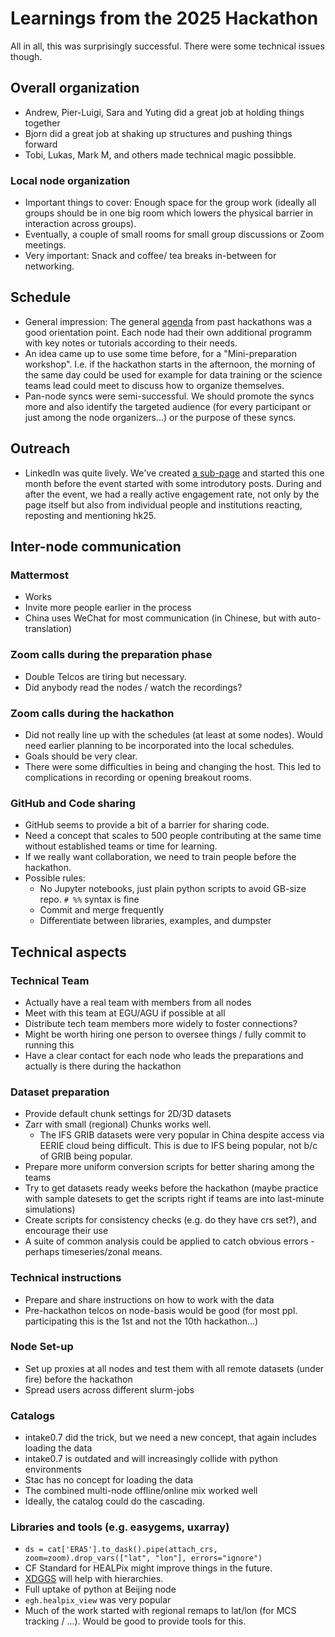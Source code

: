 # Learnings from the 2025 Hackathon

All in all, this was surprisingly successful. There were some technical issues though.

## Overall organization

* Andrew, Pier-Luigi, Sara and Yuting did a great job at holding things together
* Bjorn did a great job at shaking up structures and pushing things forward
* Tobi, Lukas, Mark M, and others made technical magic possibble.

### Local node organization

* Important things to cover: Enough space for the group work (ideally all groups should be in one big room which lowers the physical barrier in interaction across groups).
* Eventually, a couple of small rooms for small group discussions or Zoom meetings.
* Very important: Snack and coffee/ tea breaks in-between for networking.

## Schedule

* General impression: The general [agenda](https://digital-earths-global-hackathon.github.io/hosting/logistics/agenda_template.html) from past hackathons was a good orientation point. Each node had their own additional programm with key notes or tutorials according to their needs.
* An idea came up to use some time before, for a "Mini-preparation workshop". I.e. if the hackathon starts in the afternoon, the morning of the same day could be used for example for data training or the science teams lead could meet to discuss how to organize themselves.
* Pan-node syncs were semi-successful. We should promote the syncs more and also identify the targeted audience (for every participant or just among the node organizers...) or the purpose of these syncs.

## Outreach

* LinkedIn was quite lively. We've created [a sub-page](https://www.linkedin.com/showcase/wcrp-global-km-scale-hackathon-2025/) and started this one month before the event started with some introdutory posts. During and after the event, we had a really active engagement rate, not only by the page itself but also from individual people and institutions reacting, reposting and mentioning hk25.

## Inter-node communication

### Mattermost

* Works
* Invite more people earlier in the process
* China uses WeChat for most communication (in Chinese, but with auto-translation)

### Zoom calls during the preparation phase

* Double Telcos are tiring but necessary.
* Did anybody read the nodes / watch the recordings?

### Zoom calls during the hackathon

* Did not really line up with the schedules (at least at some nodes). Would need earlier planning to be incorporated into the local schedules.
* Goals should be very clear.
* There were some difficulties in being and changing the host. This led to complications in recording or opening breakout rooms.

### GitHub and Code sharing

* GitHub seems to provide a bit of a barrier for sharing code.
* Need a concept that scales to 500 people contributing at the same time without established teams or time for learning.
* If we really want collaboration, we need to train people before the hackathon.
* Possible rules:
  * No Jupyter notebooks, just plain python scripts to avoid GB-size repo. `# %%` syntax is fine
  * Commit and merge frequently
  * Differentiate between libraries, examples, and dumpster

## Technical aspects

### Technical Team

* Actually have a real team with members from all nodes
* Meet with this team at EGU/AGU if possible at all
* Distribute tech team members more widely to foster connections?
* Might be worth hiring one person to oversee things / fully commit to running this
* Have a clear contact for each node who leads the preparations and actually is there during the hackathon

### Dataset preparation

* Provide default chunk settings for 2D/3D datasets
* Zarr with small (regional) Chunks works well.
    * The IFS GRIB datasets were very popular in China despite access via EERIE cloud being difficult. This is due to IFS being popular, not b/c of GRIB being popular.
* Prepare more uniform conversion scripts for better sharing among the teams
* Try to get datasets ready weeks before the hackathon (maybe practice with sample datesets to get the scripts right if teams are into last-minute simulations)
* Create scripts for consistency checks (e.g. do they have crs set?), and encourage their use
* A suite of common analysis could be applied to catch obvious errors - perhaps timeseries/zonal means.

### Technical instructions

* Prepare and share instructions on how to work with the data
* Pre-hackathon telcos on node-basis would be good (for most ppl. participating this is the 1st and not the 10th hackathon...)

### Node Set-up

* Set up proxies at all nodes and test them with all remote datasets (under fire) before the hackathon
* Spread users across different slurm-jobs

### Catalogs

* intake0.7 did the trick, but we need a new concept, that again includes loading the data
* intake0.7 is outdated and will increasingly collide with python environments
* Stac has no concept for loading the data
* The combined multi-node offline/online mix worked well
* Ideally, the catalog could do the cascading.

### Libraries and tools (e.g. easygems, uxarray)

* `ds = cat['ERA5'].to_dask().pipe(attach_crs, zoom=zoom).drop_vars(["lat", "lon"], errors="ignore")`
* CF Standard for HEALPix might improve things in the future.
* [XDGGS](https://xdggs.readthedocs.io/en/latest/tutorials/healpix.html) will help with hierarchies.
* Full uptake of python at Beijing node
* `egh.healpix_view` was very popular
* Much of the work started with regional remaps to lat/lon (for MCS tracking / ...). Would be good to provide tools for this.
